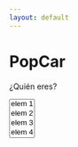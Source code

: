 ```yaml
---
layout: default
---
```


# PopCar
¿Quién eres?

<head>
    <link href="path/to/multiselect.css" media="screen" rel="stylesheet" type="text/css">
</head>
  <body>
    <select multiple="multiple" id="my-select" name="my-select[]">
    <option value='elem_1'>elem 1</option>
    <option value='elem_2'>elem 2</option>
    <option value='elem_3'>elem 3</option>
    <option value='elem_4'>elem 4</option>
    </select>
    <script src="lou-multi-select-57fb8d3/js/jquery.multi-select.js" type="text/javascript"></script>
  </body>
